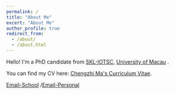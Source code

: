 ```yaml
---
permalink: /
title: "About Me"
excert: "About Me"
author_profile: true
redirect_from: 
  - /about/
  - /about.html
---
```



Hello! I'm a PhD candidate from [SKL-IOTSC](https://skliotsc.um.edu.mo/), [University of Macau](https://www.um.edu.mo/) .


You can find my CV here: [Chengzhi Ma's Curriculum Vitae](../assets/CV.pdf).

[Email-School](yc07499@um.edu.mo) /[Email-Personal](vitusma98@gmail.com) 

    
